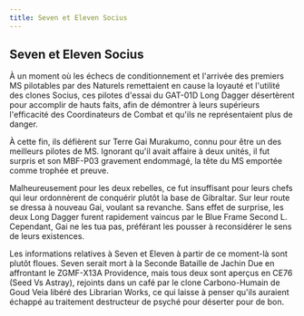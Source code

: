 ```yaml
---
title: Seven et Eleven Socius
---
```


Seven et Eleven Socius
----------------------



À un moment où les échecs de conditionnement et l'arrivée des premiers MS pilotables par des Naturels remettaient en cause la loyauté et l'utilité des clones Socius, ces pilotes d'essai du GAT-01D Long Dagger désertèrent pour accomplir de hauts faits, afin de démontrer à leurs supérieurs l'efficacité des Coordinateurs de Combat et qu'ils ne représentaient plus de danger.


À cette fin, ils défièrent sur Terre Gai Murakumo, connu pour être un des meilleurs pilotes de MS. Ignorant qu'il avait affaire à deux unités, il fut surpris et son MBF-P03 gravement endommagé, la tête du MS emportée comme trophée et preuve. 


Malheureusement pour les deux rebelles, ce fut insuffisant pour leurs chefs qui leur ordonnèrent de conquérir plutôt la base de Gibraltar. Sur leur route se dressa à nouveau Gai, voulant sa revanche. Sans effet de surprise, les deux Long Dagger furent rapidement vaincus par le Blue Frame Second L. Cependant, Gai ne les tua pas, préférant les pousser à reconsidérer le sens de leurs existences. 


Les informations relatives à Seven et Eleven à partir de ce moment-là sont plutôt floues. Seven serait mort à la Seconde Bataille de Jachin Due en affrontant le ZGMF-X13A Providence, mais tous deux sont aperçus en CE76 (Seed Vs Astray), rejoints dans un café par le clone Carbono-Humain de Goud Veia libéré des Librarian Works, ce qui laisse à penser qu'ils auraient échappé au traitement destructeur de psyché pour déserter pour de bon.


